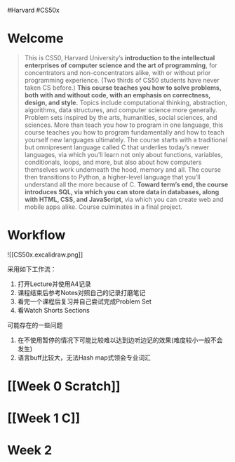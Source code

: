 #Harvard #CS50x 

# Welcome
>This is CS50, Harvard University’s **introduction to the intellectual enterprises of computer science and the art of programming**, for concentrators and non-concentrators alike, with or without prior programming experience. (Two thirds of CS50 students have never taken CS before.) **This course teaches you how to solve problems, both with and without code, with an emphasis on correctness, design, and style.** Topics include computational thinking, abstraction, algorithms, data structures, and computer science more generally. Problem sets inspired by the arts, humanities, social sciences, and sciences. More than teach you how to program in one language, this course teaches you how to program fundamentally and how to teach yourself new languages ultimately. The course starts with a traditional but omnipresent language called C that underlies today’s newer languages, via which you’ll learn not only about functions, variables, conditionals, loops, and more, but also about how computers themselves work underneath the hood, memory and all. The course then transitions to Python, a higher-level language that you’ll understand all the more because of C. **Toward term’s end, the course introduces SQL, via which you can store data in databases, along with HTML, CSS, and JavaScript**, via which you can create web and mobile apps alike. Course culminates in a final project.


# Workflow

![[CS50x.excalidraw.png]]

采用如下工作流：
1. 打开Lecture并使用A4记录
2. 课程结束后参考Notes对照自己的记录打磨笔记
3. 看完一个课程后复习并自己尝试完成Problem Set
4. 看Watch Shorts Sections

可能存在的一些问题
1. 在不使用暂停的情况下可能比较难以达到边听边记的效果(难度较小一般不会发生)
2. 语言buff比较大，无法Hash map式领会专业词汇

# [[Week 0 Scratch]]


# [[Week 1 C]]


# Week 2















